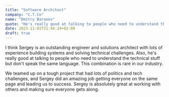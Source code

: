 ```yaml
---
title: "Software Architect"
company: "C.T.Co"
name: "Dmitry Baranov"
quote: "He's really good at talking to people who need to understand the technical stuff but don't speak the same language. This combination is rare in our industry."
date: 2023-11-01T21:44:24+02:00
draft: true
---
```


I think Sergey is an outstanding engineer and solutions architect with lots of experience building systems and solving technical challenges.
Also, he's really good at talking to people who need to understand the technical stuff but don't speak the same language.
This combination is rare in our industry.

We teamed up on a tough project that had lots of politics and tech challenges, and Sergey did an amazing job getting everyone on the same page and leading us to success.
Sergey is absolutely great at working with others and making sure everyone gets along.
